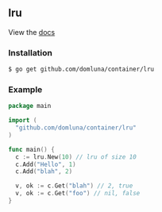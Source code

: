 lru
----

View the [docs](https://godoc.org/github.com/domluna/container/lru)

### Installation

```sh
$ go get github.com/domluna/container/lru
```

### Example

```go
package main

import (
  "github.com/domluna/container/lru"
)

func main() {
  c := lru.New(10) // lru of size 10
  c.Add("Hello", 1)
  c.Add("blah", 2)

  v, ok := c.Get("blah") // 2, true
  v, ok := c.Get("foo") // nil, false
}

```

